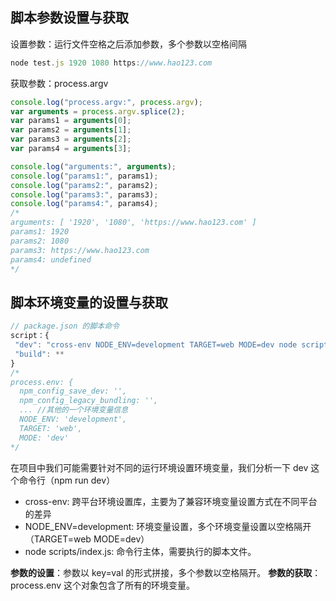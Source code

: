 ## 脚本参数设置与获取

设置参数：运行文件空格之后添加参数，多个参数以空格间隔

```javascript
node test.js 1920 1080 https://www.hao123.com
```

获取参数：process.argv

```javascript
console.log("process.argv:", process.argv);
var arguments = process.argv.splice(2);
var params1 = arguments[0];
var params2 = arguments[1];
var params3 = arguments[2];
var params4 = arguments[3];

console.log("arguments:", arguments);
console.log("params1:", params1);
console.log("params2:", params2);
console.log("params3:", params3);
console.log("params4:", params4);
/*
arguments: [ '1920', '1080', 'https://www.hao123.com' ]
params1: 1920
params2: 1080
params3: https://www.hao123.com
params4: undefined
*/
```

## 脚本环境变量的设置与获取

```javascript
// package.json 的脚本命令
script：{
 "dev": "cross-env NODE_ENV=development TARGET=web MODE=dev node scripts/index.js",
 "build": **
}
/*
process.env: {
  npm_config_save_dev: '',
  npm_config_legacy_bundling: '',
  ... //其他的一个环境变量信息
  NODE_ENV: 'development',
  TARGET: 'web',
  MODE: 'dev'
*/
```

在项目中我们可能需要针对不同的运行环境设置环境变量，我们分析一下 dev 这个命令行（npm run dev）

- cross-env: 跨平台环境设置库，主要为了兼容环境变量设置方式在不同平台的差异
- NODE_ENV=development: 环境变量设置，多个环境变量设置以空格隔开（TARGET=web MODE=dev）
- node scripts/index.js: 命令行主体，需要执行的脚本文件。

**参数的设置**：参数以 key=val 的形式拼接，多个参数以空格隔开。
**参数的获取**：process.env 这个对象包含了所有的环境变量。
